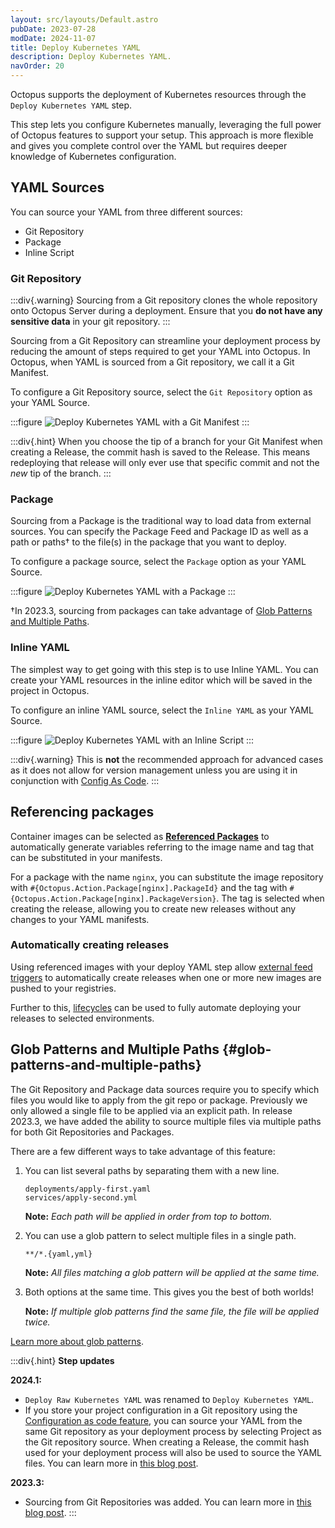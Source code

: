 ```yaml
---
layout: src/layouts/Default.astro
pubDate: 2023-07-28
modDate: 2024-11-07
title: Deploy Kubernetes YAML
description: Deploy Kubernetes YAML.
navOrder: 20
---
```


Octopus supports the deployment of Kubernetes resources through the `Deploy Kubernetes YAML` step.

This step lets you configure Kubernetes manually, leveraging the full power of Octopus features to support your setup.
This approach is more flexible and gives you complete control over the YAML but requires deeper knowledge of Kubernetes configuration.

## YAML Sources

You can source your YAML from three different sources:

- Git Repository
- Package
- Inline Script

### Git Repository

:::div{.warning}
Sourcing from a Git repository clones the whole repository onto Octopus Server during a deployment. Ensure that you **do not have any sensitive data** in your git repository.
:::

Sourcing from a Git Repository can streamline your deployment process by reducing the amount of steps required to get your YAML into Octopus.
In Octopus, when YAML is sourced from a Git repository, we call it a Git Manifest.

To configure a Git Repository source, select the `Git Repository` option as your YAML Source.

:::figure
![Deploy Kubernetes YAML with a Git Manifest](/docs/img/deployments/kubernetes/deploy-raw-yaml/git-repository.png)
:::

:::div{.hint}
When you choose the tip of a branch for your Git Manifest when creating a Release, the commit hash is saved to the Release.
This means redeploying that release will only ever use that specific commit and not the _new_ tip of the branch.
:::

### Package

Sourcing from a Package is the traditional way to load data from external sources.
You can specify the Package Feed and Package ID as well as a path or paths† to the file(s) in the package that you want to deploy.

To configure a package source, select the `Package` option as your YAML Source.

:::figure
![Deploy Kubernetes YAML with a Package](/docs/img/deployments/kubernetes/deploy-raw-yaml/package.png)
:::

†In 2023.3, sourcing from packages can take advantage of [Glob Patterns and Multiple Paths](/docs/deployments/kubernetes/deploy-raw-yaml#glob-patterns-and-multiple-paths).

### Inline YAML

The simplest way to get going with this step is to use Inline YAML.
You can create your YAML resources in the inline editor which will be saved in the project in Octopus.

To configure an inline YAML source, select the `Inline YAML` as your YAML Source.

:::figure
![Deploy Kubernetes YAML with an Inline Script](/docs/img/deployments/kubernetes/deploy-raw-yaml/inline-yaml.png)
:::

:::div{.warning}
This is **not** the recommended approach for advanced cases as it does not allow for version management unless you are using it in conjunction with [Config As Code](/docs/projects/version-control).
:::

## Referencing packages

Container images can be selected as **[Referenced Packages](/docs/deployments/custom-scripts/run-a-script-step#referencing-packages)** to automatically generate variables referring to the image name and tag that can be substituted in your manifests.

For a package with the name `nginx`, you can substitute the image repository with `#{Octopus.Action.Package[nginx].PackageId}` and the tag with `#{Octopus.Action.Package[nginx].PackageVersion}`. The tag is selected when creating the release, allowing you to create new releases without any changes to your YAML manifests.

### Automatically creating releases

Using referenced images with your deploy YAML step allow [external feed triggers](/docs/projects/project-triggers/external-feed-triggers) to automatically create releases when one or more new images are pushed to your registries.

Further to this, [lifecycles](/docs/releases/lifecycles) can be used to fully automate deploying your releases to selected environments.

## Glob Patterns and Multiple Paths {#glob-patterns-and-multiple-paths}

The Git Repository and Package data sources require you to specify which files you would like to apply from the git repo or package.
Previously we only allowed a single file to be applied via an explicit path.
In release 2023.3, we have added the ability to source multiple files via multiple paths for both Git Repositories and Packages.

There are a few different ways to take advantage of this feature:

1. You can list several paths by separating them with a new line.

   ```text
   deployments/apply-first.yaml
   services/apply-second.yml
   ```

   **Note:** _Each path will be applied in order from top to bottom._

2. You can use a glob pattern to select multiple files in a single path.

   ```text
   **/*.{yaml,yml}
   ```

   **Note:** *All files matching a glob pattern will be applied at the same time.*

3. Both options at the same time. This gives you the best of both worlds!

   **Note:** *If multiple glob patterns find the same file, the file will be applied twice.*

[Learn more about glob patterns](/docs/deployments/kubernetes/glob-patterns).

:::div{.hint}
**Step updates**

**2024.1:**

- `Deploy Raw Kubernetes YAML` was renamed to `Deploy Kubernetes YAML`.
- If you store your project configuration in a Git repository using the [Configuration as code feature](/docs/projects/version-control), you can source your YAML from the same Git repository as your deployment process by selecting Project as the Git repository source. When creating a Release, the commit hash used for your deployment process will also be used to source the YAML files. You can learn more in [this blog post](https://octopus.com/blog/git-resources-in-deployments).

**2023.3:**

- Sourcing from Git Repositories was added. You can learn more in [this blog post](https://octopus.com/blog/manifests-from-git).
:::